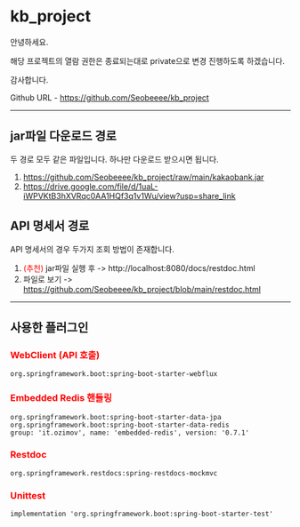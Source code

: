 # kb_project

안녕하세요.

해당 프로젝트의 열람 권한은 종료되는대로 private으로 변경 진행하도록 하겠습니다.

감사합니다.

 Github URL - https://github.com/Seobeeee/kb_project

---

## jar파일 다운로드 경로
두 경로 모두 같은 파일입니다. 하나만 다운로드 받으시면 됩니다.
1. https://github.com/Seobeeee/kb_project/raw/main/kakaobank.jar
2. https://drive.google.com/file/d/1uaL-iWPVKtB3hXVRqc0AA1HQf3q1v1Wu/view?usp=share_link

## API 명세서 경로
API 명세서의 경우 두가지 조회 방법이 존재합니다.

1. <font color=red>(추천)</font> jar파일 실행 후 -> http://localhost:8080/docs/restdoc.html
2. 파일로 보기 -> https://github.com/Seobeeee/kb_project/blob/main/restdoc.html

---

## 사용한 플러그인

### <font color=red>WebClient (API 호출)</font>
	org.springframework.boot:spring-boot-starter-webflux


### <font color = red>Embedded Redis 핸들링</font>
	org.springframework.boot:spring-boot-starter-data-jpa
    org.springframework.boot:spring-boot-starter-data-redis
    group: 'it.ozimov', name: 'embedded-redis', version: '0.7.1'

### <font color = red>Restdoc</font>
	org.springframework.restdocs:spring-restdocs-mockmvc

### <font color = red>Unittest</font>
	implementation 'org.springframework.boot:spring-boot-starter-test'
